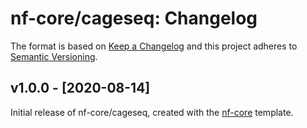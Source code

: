 # nf-core/cageseq: Changelog

The format is based on [Keep a Changelog](https://keepachangelog.com/en/1.0.0/)
and this project adheres to [Semantic Versioning](https://semver.org/spec/v2.0.0.html).

## v1.0.0 - [2020-08-14]

Initial release of nf-core/cageseq, created with the [nf-core](https://nf-co.re/) template.
